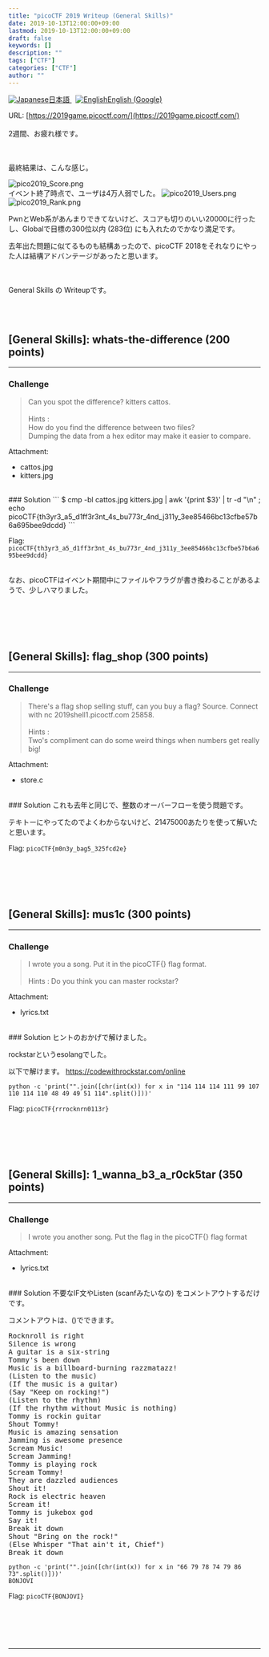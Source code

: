 ```yaml
---
title: "picoCTF 2019 Writeup (General Skills)"
date: 2019-10-13T12:00:00+09:00
lastmod: 2019-10-13T12:00:00+09:00
draft: false
keywords: []
description: ""
tags: ["CTF"]
categories: ["CTF"]
author: ""
---
```

<a href="https://captureamerica.github.io/writeups/post/picoctf_2019_general/">
<img src="https://captureamerica.github.io/writeups/img/Jp.png" alt="Japanese">日本語
</a>&nbsp;
<a href="https://translate.google.com/translate?hl=en&sl=ja&tl=en&u=https%3A%2F%2Fcaptureamerica.github.io%2Fwriteups%2Fpost%2Fpicoctf_2019_general%2F">
<img src="https://captureamerica.github.io/writeups/img/En.png" alt="English">English (Google)
</a>

<br />

URL: [https://2019game.picoctf.com/](https://2019game.picoctf.com/)
<br /><br />
2週間、お疲れ様です。

<br /><br />
最終結果は、こんな感じ。

<img src="https://captureamerica.github.io/writeups/img/pico2019_Score.png" alt="pico2019_Score.png">

<br />
イベント終了時点で、ユーザは4万人弱でした。

<img src="https://captureamerica.github.io/writeups/img/pico2019_Users.png" alt="pico2019_Users.png">

<img src="https://captureamerica.github.io/writeups/img/pico2019_Rank.png" alt="pico2019_Rank.png">

PwnとWeb系があんまりできてないけど、スコアも切りのいい20000に行ったし、Globalで目標の300位以内 (283位) にも入れたのでかなり満足です。

去年出た問題に似てるものも結構あったので、picoCTF 2018をそれなりにやった人は結構アドバンテージがあったと思います。



<br /><br />
General Skills の Writeupです。




<br /><br />
## [General Skills]: whats-the-difference (200 points)
- - -
### Challenge
> Can you spot the difference? kitters cattos.
<br /><br />
Hints :<br />
How do you find the difference between two files?<br />
Dumping the data from a hex editor may make it easier to compare.

Attachment:

- cattos.jpg<br />
- kitters.jpg


<br />
### Solution
```
$ cmp -bl cattos.jpg kitters.jpg | awk '{print $3}' | tr -d "\n" ; echo
picoCTF{th3yr3_a5_d1ff3r3nt_4s_bu773r_4nd_j311y_3ee85466bc13cfbe57b6a695bee9dcdd}
```

Flag: `picoCTF{th3yr3_a5_d1ff3r3nt_4s_bu773r_4nd_j311y_3ee85466bc13cfbe57b6a695bee9dcdd}`

<br />
なお、picoCTFはイベント期間中にファイルやフラグが書き換わることがあるようで、少しハマりました。



<br /><br />
<br /><br />
## [General Skills]: flag_shop (300 points)
- - -
### Challenge
> There's a flag shop selling stuff, can you buy a flag? Source. Connect with nc 2019shell1.picoctf.com 25858.
<br /><br />
Hints :<br />
Two's compliment can do some weird things when numbers get really big!


Attachment:

- store.c



<br />
### Solution
これも去年と同じで、整数のオーバーフローを使う問題です。

テキトーにやってたのでよくわからないけど、21475000あたりを使って解いたと思います。

Flag: `picoCTF{m0n3y_bag5_325fcd2e}`






<br /><br />
<br /><br />
## [General Skills]: mus1c (300 points)
- - -
### Challenge
> I wrote you a song. Put it in the picoCTF{} flag format.
<br /><br />
Hints : Do you think you can master rockstar?<br />



Attachment:

- lyrics.txt



<br />
### Solution
ヒントのおかげで解けました。

rockstarというesolangでした。

以下で解けます。
https://codewithrockstar.com/online

```
python -c 'print("".join([chr(int(x)) for x in "114 114 114 111 99 107 110 114 110 48 49 49 51 114".split()]))'
```

Flag: `picoCTF{rrrocknrn0113r}`





<br /><br />
<br /><br />
## [General Skills]: 1_wanna_b3_a_r0ck5tar (350 points)
- - -
### Challenge
> I wrote you another song. Put the flag in the picoCTF{} flag format

Attachment:

- lyrics.txt



<br />
### Solution
不要なIF文やListen (scanfみたいなの) をコメントアウトするだけです。

コメントアウトは、()でできます。

<pre>
Rocknroll is right
Silence is wrong
A guitar is a six-string
Tommy's been down
Music is a billboard-burning razzmatazz!
(Listen to the music)
(If the music is a guitar)
(Say "Keep on rocking!")
(Listen to the rhythm)
(If the rhythm without Music is nothing)
Tommy is rockin guitar
Shout Tommy!
Music is amazing sensation 
Jamming is awesome presence
Scream Music!
Scream Jamming!
Tommy is playing rock
Scream Tommy!
They are dazzled audiences
Shout it!
Rock is electric heaven
Scream it!
Tommy is jukebox god
Say it!
Break it down
Shout "Bring on the rock!"
(Else Whisper "That ain't it, Chief")
Break it down
</pre>


```
python -c 'print("".join([chr(int(x)) for x in "66 79 78 74 79 86 73".split()]))'
BONJOVI
```

Flag: `picoCTF{BONJOVI}`






<br /><br />
<br /><br />
- - -
<br /><br />
<br /><br />

